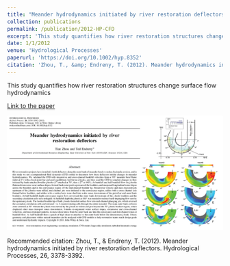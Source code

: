 ```yaml
---
title: "Meander hydrodynamics initiated by river restoration deflectors"
collection: publications
permalink: /publication/2012-HP-CFD
excerpt: 'This study quantifies how river restoration structures change surface flow hydrodynamics'
date: 1/1/2012
venue: 'Hydrological Processes'
paperurl: 'https://doi.org/10.1002/hyp.8352'
citation: 'Zhou, T., &amp; Endreny, T. (2012). Meander hydrodynamics initiated by river restoration deflectors. Hydrological Processes, 26, 3378-3392.'
---
```

This study quantifies how river restoration structures change surface flow hydrodynamics

[Link to the paper](https://doi.org/10.1002/hyp.8352)

![image](../images/papers/2012-HP-CFD.png)

Recommended citation: Zhou, T., & Endreny, T. (2012). Meander hydrodynamics initiated by river restoration deflectors. Hydrological Processes, 26, 3378-3392.